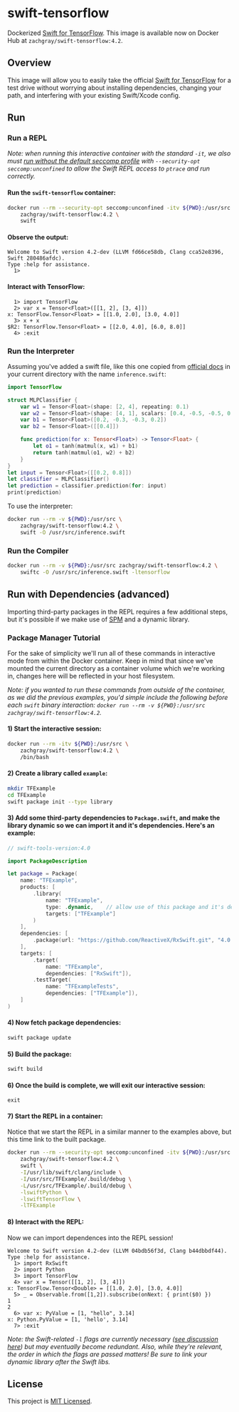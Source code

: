 # swift-tensorflow

Dockerized [Swift for TensorFlow](https://github.com/tensorflow/swift). This image is available now on Docker Hub at `zachgray/swift-tensorflow:4.2`.

## Overview

This image will allow you to easily take the official [Swift for TensorFlow](https://github.com/tensorflow/swift) for a test drive without worrying about installing dependencies, changing your path, and interfering with your existing Swift/Xcode config.

## Run
### Run a REPL

*Note: when running this interactive container with the standard `-it`, we also must [run without the default seccomp profile](https://docs.docker.com/engine/security/seccomp/) with `--security-opt seccomp:unconfined` to allow the Swift REPL access to `ptrace` and run correctly.*

#### Run the `swift-tensorflow` container:

```bash
docker run --rm --security-opt seccomp:unconfined -itv ${PWD}:/usr/src \
    zachgray/swift-tensorflow:4.2 \
    swift
```

#### Observe the output:

```
Welcome to Swift version 4.2-dev (LLVM fd66ce58db, Clang cca52e8396, Swift 280486afdc).
Type :help for assistance.
  1>
```

#### Interact with TensorFlow:

```
  1> import TensorFlow
  2> var x = Tensor<Float>([[1, 2], [3, 4]])
x: TensorFlow.Tensor<Float> = [[1.0, 2.0], [3.0, 4.0]]
  3> x + x
$R2: TensorFlow.Tensor<Float> = [[2.0, 4.0], [6.0, 8.0]]
  4> :exit
```

### Run the Interpreter

Assuming you've added a swift file, like this one copied from [official docs](https://github.com/tensorflow/swift/blob/master/Usage.md#interpreter) in your current directory with the name `inference.swift`:

```swift
import TensorFlow

struct MLPClassifier {
    var w1 = Tensor<Float>(shape: [2, 4], repeating: 0.1)
    var w2 = Tensor<Float>(shape: [4, 1], scalars: [0.4, -0.5, -0.5, 0.4])
    var b1 = Tensor<Float>([0.2, -0.3, -0.3, 0.2])
    var b2 = Tensor<Float>([[0.4]])

    func prediction(for x: Tensor<Float>) -> Tensor<Float> {
        let o1 = tanh(matmul(x, w1) + b1)
        return tanh(matmul(o1, w2) + b2)
    }
}
let input = Tensor<Float>([[0.2, 0.8]])
let classifier = MLPClassifier()
let prediction = classifier.prediction(for: input)
print(prediction)
```

To use the interpreter:

```bash
docker run --rm -v ${PWD}:/usr/src \
    zachgray/swift-tensorflow:4.2 \
    swift -O /usr/src/inference.swift
```

### Run the Compiler

```bash
docker run --rm -v ${PWD}:/usr/src zachgray/swift-tensorflow:4.2 \
    swiftc -O /usr/src/inference.swift -ltensorflow 
```

## Run with Dependencies (advanced)

Importing third-party packages in the REPL requires a few additional steps, but it's possible if we make use of [SPM](https://swift.org/package-manager/) and a dynamic library.

### Package Manager Tutorial

For the sake of simplicity we'll run all of these commands in interactive mode from within the Docker container. Keep in mind that since we've mounted the current directory as a container volume which we're working in, changes here will be reflected in your host filesystem.

*Note: if you wanted to run these commands from outside of the container, as we did the previous examples, you'd simple include the following before each `swift` binary interaction: `docker run --rm -v ${PWD}:/usr/src zachgray/swift-tensorflow:4.2`.*

#### 1) Start the interactive session:

```bash
docker run --rm -itv ${PWD}:/usr/src \
    zachgray/swift-tensorflow:4.2 \
    /bin/bash
```

#### 2) Create a library called `example`:

```bash
mkdir TFExample 
cd TFExample 
swift package init --type library
```

#### 3) Add some third-party dependencies to `Package.swift`, and make the library dynamic so we can import it and it's dependencies. Here's an example:

```swift
// swift-tools-version:4.0

import PackageDescription

let package = Package(
    name: "TFExample",
    products: [
        .library(
            name: "TFExample",
            type: .dynamic,    // allow use of this package and it's deps from the REPL
            targets: ["TFExample"]
        )
    ],
    dependencies: [
        .package(url: "https://github.com/ReactiveX/RxSwift.git", "4.0.0" ..< "5.0.0")
    ],
    targets: [
        .target(
            name: "TFExample",
            dependencies: ["RxSwift"]),
        .testTarget(
            name: "TFExampleTests",
            dependencies: ["TFExample"]),
    ]
)
```

#### 4) Now fetch package dependencies:

```bash
swift package update
```

#### 5) Build the package:

```bash
swift build
```

#### 6) Once the build is complete, we will exit our interactive session:

```
exit
```

#### 7) Start the REPL in a container:

Notice that we start the REPL in a similar manner to the examples above, but this time link to the built package.

```bash
docker run --rm --security-opt seccomp:unconfined -itv ${PWD}:/usr/src \
    zachgray/swift-tensorflow:4.2 \
    swift \
    -I/usr/lib/swift/clang/include \
    -I/usr/src/TFExample/.build/debug \
    -L/usr/src/TFExample/.build/debug \
    -lswiftPython \
    -lswiftTensorFlow \
    -lTFExample
```

#### 8) Interact with the REPL:

Now we can import dependences into the REPL session!

```
Welcome to Swift version 4.2-dev (LLVM 04bdb56f3d, Clang b44dbbdf44). Type :help for assistance.
  1> import RxSwift
  2> import Python
  3> import TensorFlow
  4> var x = Tensor([[1, 2], [3, 4]])
x: TensorFlow.Tensor<Double> = [[1.0, 2.0], [3.0, 4.0]]
  5> _ = Observable.from([1,2]).subscribe(onNext: { print($0) })
1
2
  6> var x: PyValue = [1, "hello", 3.14]
x: Python.PyValue = [1, 'hello', 3.14]
  7> :exit
```

*Note: the Swift-related `-l` flags are currently necessary ([see discussion here](https://github.com/google/swift/issues/4)) but may eventually become redundant. Also, while they're relevant, the order in which the flags are passed matters! Be sure to link your dynamic library after the Swift libs.*

## License

This project is [MIT Licensed](https://github.com/zachgrayio/swift-tensorflow/blob/master/LICENSE).
